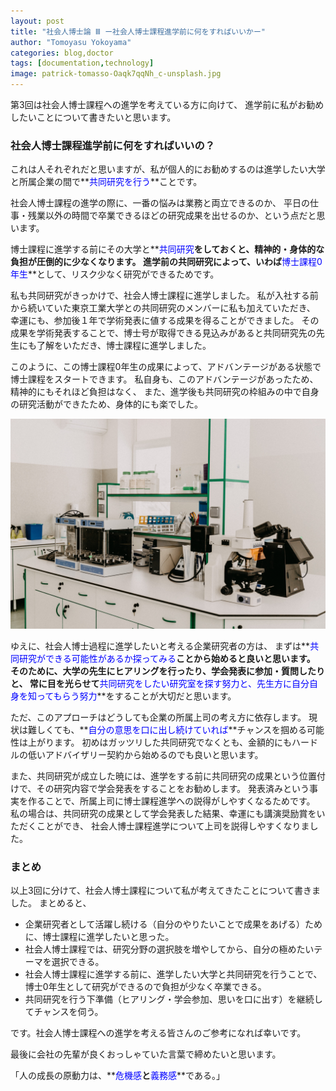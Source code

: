 ```yaml
---
layout: post
title: "社会人博士論 Ⅲ ー社会人博士課程進学前に何をすればいいかー"
author: "Tomoyasu Yokoyama"
categories: blog,doctor
tags: [documentation,technology]
image: patrick-tomasso-Oaqk7qqNh_c-unsplash.jpg
---
```


第3回は社会人博士課程への進学を考えている方に向けて、
進学前に私がお勧めしたいことについて書きたいと思います。

### 社会人博士課程進学前に何をすればいいの？

これは人それぞれだと思いますが、私が個人的にお勧めするのは進学したい大学と所属企業の間で**<font color="Blue">共同研究を行う</font>**ことです。

社会人博士課程の進学の際に、一番の悩みは業務と両立できるのか、
平日の仕事・残業以外の時間で卒業できるほどの研究成果を出せるのか、という点だと思います。

博士課程に進学する前にその大学と**<font color="Blue">共同研究</font>**をしておくと、精神的・身体的な負担が圧倒的に少なくなります。
進学前の共同研究によって、いわば**<font color="Blue">博士課程0年生</font>**として、リスク少なく研究ができるためです。

私も共同研究がきっかけで、社会人博士課程に進学しました。
私が入社する前から続いていた東京工業大学との共同研究のメンバーに私も加えていただき、
幸運にも、参加後１年で学術発表に値する成果を得ることができました。
その成果を学術発表することで、博士号が取得できる見込みがあると共同研究先の先生にも了解をいただき、博士課程に進学しました。

このように、この博士課程0年生の成果によって、アドバンテージがある状態で博士課程をスタートできます。
私自身も、このアドバンテージがあったため、精神的にもそれほど負担はなく、
また、進学後も共同研究の枠組みの中で自身の研究活動ができたため、身体的にも楽でした。

![Figure](../assets/img/trnava-university-_9xRHrMOjeg-unsplash.jpg)

ゆえに、社会人博士過程に進学したいと考える企業研究者の方は、
まずは**<font color="Blue">共同研究ができる可能性があるか探ってみる</font>**ことから始めると良いと思います。
そのために、大学の先生にヒアリングを行ったり、学会発表に参加・質問したりと、
常に目を光らせて**<font color="Blue">共同研究をしたい研究室を探す努力と、先生方に自分自身を知ってもらう努力</font>**をすることが大切だと思います。

ただ、このアプローチはどうしても企業の所属上司の考え方に依存します。
現状は難しくても、**<font color="Blue">自分の意思を口に出し続けていれば</font>**チャンスを掴める可能性は上がります。
初めはガッツリした共同研究でなくとも、金額的にもハードルの低いアドバイザリー契約から始めるのでも良いと思います。

また、共同研究が成立した暁には、進学をする前に共同研究の成果という位置付けで、その研究内容で学会発表をすることをお勧めします。
発表済みという事実を作ることで、所属上司に博士課程進学への説得がしやすくなるためです。
私の場合は、共同研究の成果として学会発表した結果、幸運にも講演奨励賞をいただくことができ、
社会人博士課程進学について上司を説得しやすくなりました。

### まとめ

以上3回に分けて、社会人博士課程について私が考えてきたことについて書きました。
まとめると、

* 企業研究者として活躍し続ける（自分のやりたいことで成果をあげる）ために、博士課程に進学したいと思った。
* 社会人博士課程では、研究分野の選択肢を増やしてから、自分の極めたいテーマを選択できる。
* 社会人博士課程に進学する前に、進学したい大学と共同研究を行うことで、博士0年生として研究ができるので負担が少なく卒業できる。
* 共同研究を行う下準備（ヒアリング・学会参加、思いを口に出す）を継続してチャンスを伺う。

です。社会人博士課程への進学を考える皆さんのご参考になれば幸いです。

最後に会社の先輩が良くおっしゃていた言葉で締めたいと思います。

「人の成長の原動力は、**<font color="Blue">危機感</font>**と**<font color="Blue">義務感</font>**である。」